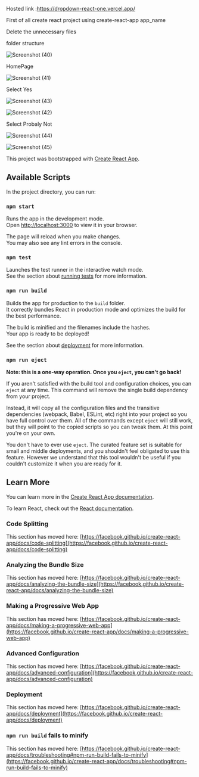 Hosted link :https://dropdown-react-one.vercel.app/



First of all create react project using create-react-app app_name

Delete the unnecessary files

folder structure

![Screenshot (40)](https://github.com/Khanjamshed007/DropDown-React/assets/94047780/a50659a7-52e3-4d93-a968-1cf78c26e18d)


HomePage


![Screenshot (41)](https://github.com/Khanjamshed007/DropDown-React/assets/94047780/3614d3be-03cf-4f5d-9578-c2f0ce0a2a76)


Select Yes 

![Screenshot (43)](https://github.com/Khanjamshed007/DropDown-React/assets/94047780/803d1efa-e964-418f-bb8f-a496fe256a9f)

![Screenshot (42)](https://github.com/Khanjamshed007/DropDown-React/assets/94047780/e64875fc-ceb3-4922-82e8-426361840847)



Select Probaly Not

![Screenshot (44)](https://github.com/Khanjamshed007/DropDown-React/assets/94047780/ba66018f-c2d1-452c-9836-0e4444203648)

![Screenshot (45)](https://github.com/Khanjamshed007/DropDown-React/assets/94047780/b2afa3e3-a240-4c03-aaaa-6d6fbf2f526e)


This project was bootstrapped with [Create React App](https://github.com/facebook/create-react-app).

## Available Scripts

In the project directory, you can run:

### `npm start`

Runs the app in the development mode.\
Open [http://localhost:3000](http://localhost:3000) to view it in your browser.

The page will reload when you make changes.\
You may also see any lint errors in the console.

### `npm test`

Launches the test runner in the interactive watch mode.\
See the section about [running tests](https://facebook.github.io/create-react-app/docs/running-tests) for more information.

### `npm run build`

Builds the app for production to the `build` folder.\
It correctly bundles React in production mode and optimizes the build for the best performance.

The build is minified and the filenames include the hashes.\
Your app is ready to be deployed!

See the section about [deployment](https://facebook.github.io/create-react-app/docs/deployment) for more information.

### `npm run eject`

**Note: this is a one-way operation. Once you `eject`, you can't go back!**

If you aren't satisfied with the build tool and configuration choices, you can `eject` at any time. This command will remove the single build dependency from your project.

Instead, it will copy all the configuration files and the transitive dependencies (webpack, Babel, ESLint, etc) right into your project so you have full control over them. All of the commands except `eject` will still work, but they will point to the copied scripts so you can tweak them. At this point you're on your own.

You don't have to ever use `eject`. The curated feature set is suitable for small and middle deployments, and you shouldn't feel obligated to use this feature. However we understand that this tool wouldn't be useful if you couldn't customize it when you are ready for it.

## Learn More

You can learn more in the [Create React App documentation](https://facebook.github.io/create-react-app/docs/getting-started).

To learn React, check out the [React documentation](https://reactjs.org/).

### Code Splitting

This section has moved here: [https://facebook.github.io/create-react-app/docs/code-splitting](https://facebook.github.io/create-react-app/docs/code-splitting)

### Analyzing the Bundle Size

This section has moved here: [https://facebook.github.io/create-react-app/docs/analyzing-the-bundle-size](https://facebook.github.io/create-react-app/docs/analyzing-the-bundle-size)

### Making a Progressive Web App

This section has moved here: [https://facebook.github.io/create-react-app/docs/making-a-progressive-web-app](https://facebook.github.io/create-react-app/docs/making-a-progressive-web-app)

### Advanced Configuration

This section has moved here: [https://facebook.github.io/create-react-app/docs/advanced-configuration](https://facebook.github.io/create-react-app/docs/advanced-configuration)

### Deployment

This section has moved here: [https://facebook.github.io/create-react-app/docs/deployment](https://facebook.github.io/create-react-app/docs/deployment)

### `npm run build` fails to minify

This section has moved here: [https://facebook.github.io/create-react-app/docs/troubleshooting#npm-run-build-fails-to-minify](https://facebook.github.io/create-react-app/docs/troubleshooting#npm-run-build-fails-to-minify)
